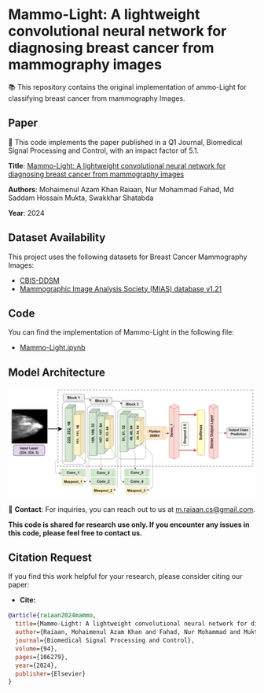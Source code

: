 # Mammo-Light: A lightweight convolutional neural network for diagnosing breast cancer from mammography images

📚 This repository contains the original implementation of ammo-Light for classifying breast cancer from mammography Images.



## Paper

📄 This code implements the paper published in a Q1 Journal, Biomedical Signal Processing and Control, with an impact factor of 5.1.

**Title**: [Mammo-Light: A lightweight convolutional neural network for diagnosing breast cancer from mammography images](https://www.sciencedirect.com/science/article/pii/S1746809424003379)

**Authors**: Mohaimenul Azam Khan Raiaan, Nur Mohammad Fahad, Md Saddam Hossain Mukta, Swakkhar Shatabda

**Year**: 2024


## Dataset Availability

This project uses the following datasets for Breast Cancer Mammography Images:

- [CBIS-DDSM](https://www.cancerimagingarchive.net/collection/cbis-ddsm/)
- [Mammographic Image Analysis Society (MIAS) database v1.21](https://www.repository.cam.ac.uk/items/b6a97f0c-3b9b-40ad-8f18-3d121eef1459)


## Code

You can find the implementation of Mammo-Light in the following file:

- [Mammo-Light.ipynb](Models/Mammo-Light.ipynb)

## Model Architecture

![Mammo-Light Model](Models/ProposedModel.png)


📧 **Contact**: For inquiries, you can reach out to us at m.raiaan.cs@gmail.com.

**This code is shared for research use only. If you encounter any issues in this code, please feel free to contact us.**


## Citation Request

If you find this work helpful for your research, please consider citing our paper:
- **Cite:**
```bibtex
@article{raiaan2024mammo,
  title={Mammo-Light: A lightweight convolutional neural network for diagnosing breast cancer from mammography images},
  author={Raiaan, Mohaimenul Azam Khan and Fahad, Nur Mohammad and Mukta, Md Saddam Hossain and Shatabda, Swakkhar},
  journal={Biomedical Signal Processing and Control},
  volume={94},
  pages={106279},
  year={2024},
  publisher={Elsevier}
}

